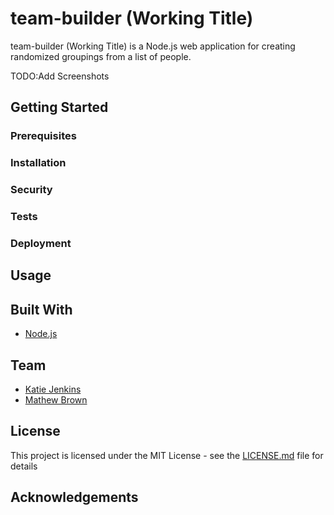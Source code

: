 # team-builder (Working Title)

team-builder (Working Title) is a Node.js web application for creating randomized groupings from a list of people.  

TODO:Add Screenshots

## Getting Started

### Prerequisites

### Installation

### Security

### Tests

### Deployment

## Usage

## Built With

- [Node.js](https://nodejs.org/)

## Team

  - [Katie Jenkins](https://github.com/KatieAJenkins)
  - [Mathew Brown](https://github.com/ghost-)

## License

This project is licensed under the MIT License - see the [LICENSE.md](LICENSE.md) file for details

## Acknowledgements
